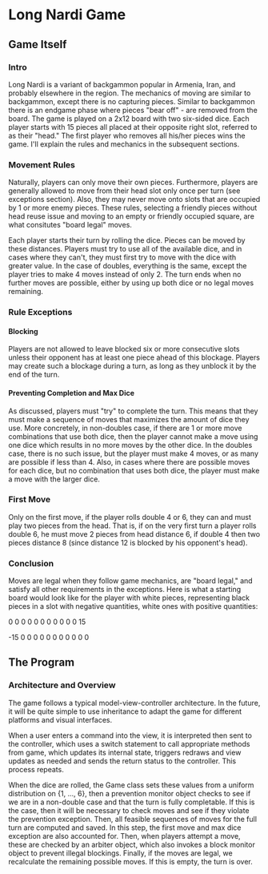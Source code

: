 # Long Nardi Game

## Game Itself

### Intro

Long Nardi is a variant of backgammon popular in Armenia, Iran, and probably elsewhere in the region. The mechanics of moving are similar to backgammon, except there is no capturing pieces. Similar to backgammon there is an endgame phase where pieces "bear off" - are removed from the board. The game is played on a 2x12 board with two six-sided dice. Each player starts with 15 pieces all placed at their opposite right slot, referred to as their "head." The first player who removes all his/her pieces wins the game. I'll explain the rules and mechanics in the subsequent sections.

### Movement Rules

Naturally, players can only move their own pieces. Furthermore, players are generally allowed to move from their head slot only once per turn (see exceptions section). Also, they may never move onto slots that are occupied by 1 or more enemy pieces. These rules, selecting a friendly pieces without head reuse issue and moving to an empty or friendly occupied square, are what consitutes "board legal" moves.

Each player starts their turn by rolling the dice. Pieces can be moved by these distances. Players must try to use all of the available dice, and in cases where they can't, they must first try to move with the dice with greater value. In the case of doubles, everything is the same, except the player tries to make 4 moves instead of only 2. The turn ends when no further moves are possible, either by using up both dice or no legal moves remaining.

### Rule Exceptions

#### Blocking

Players are not allowed to leave blocked six or more consecutive slots unless their opponent has at least one piece ahead of this blockage. Players may create such a blockage during a turn, as long as they unblock it by the end of the turn. 

#### Preventing Completion and Max Dice

As discussed, players must "try" to complete the turn. This means that they must make a sequence of moves that maximizes the amount of dice they use. More concretely, in non-doubles case, if there are 1 or more move combinations that use both dice, then the player cannot make a move using one dice which results in no more moves by the other dice. In the doubles case, there is no such issue, but the player must make 4 moves, or as many are possible if less than 4. Also, in cases where there are possible moves for each dice, but no combination that uses both dice, the player must make a move with the larger dice.

### First Move

Only on the first move, if the player rolls double 4 or 6, they can and must play two pieces from the head. That is, if on the very first turn a player rolls double 6, he must move 2 pieces from head distance 6, if double 4 then two pieces distance 8 (since distance 12 is blocked by his opponent's head).

### Conclusion

Moves are legal when they follow game mechanics, are "board legal," and satisfy all other requirements in the exceptions. Here is what a starting board would look like for the player with white pieces, representing black pieces in a slot with negative quantities, white ones with positive quantities:

0   0   0   0   0   0   0   0   0   0   0   15

-15 0   0   0   0   0   0   0   0   0   0   0


## The Program

### Architecture and Overview

The game follows a typical model-view-controller architecture. In the future, it will be quite simple to use inheritance to adapt the game for different platforms and visual interfaces. 

When a user enters a command into the view, it is interpreted then sent to the controller, which uses a switch statement to call appropriate methods from game, which updates its internal state, triggers redraws and view updates as needed and sends the return status to the controller. This process repeats.

When the dice are rolled, the Game class sets these values from a uniform distribution on {1, ..., 6}, then a prevention monitor object checks to see if we are in a non-double case and that the turn is fully completable. If this is the case, then it will be necessary to check moves and see if they violate the prevention exception. Then, all feasible sequences of moves for the full turn are computed and saved. In this step, the first move and max dice exception are also accounted for. Then, when players attempt a move, these are checked by an arbiter object, which also invokes a block monitor object to prevent illegal blockings. Finally, if the moves are legal, we recalculate the remaining possible moves. If this is empty, the turn is over.